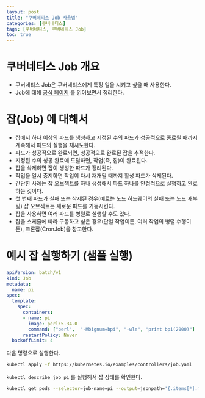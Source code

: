 ```yaml
---
layout: post
title: "쿠버네티스 Job 사용법"
categories: [쿠버네티스]
tags: [쿠버네티스, 쿠버네티스 Job]
toc: true
---
```


# 쿠버네티스 Job 개요
- 쿠버네티스 Job은 쿠버네티스에게 특정 일을 시키고 싶을 때 사용한다. 
- Job에 대해 [공식 페이지](https://kubernetes.io/ko/docs/concepts/workloads/controllers/job/) 를 읽어보면서 정리한다. 

# 잡(Job) 에 대해서
- 잡에서 하나 이상의 파드를 생성하고 지정된 수의 파드가 성공적으로 종료될 때까지 계속해서 파드의 실행을 재시도한다.
- 파드가 성공적으로 완료되면, 성공적으로 완료된 잡을 추적한다. 
- 지정된 수의 성공 완료에 도달하면, 작업(즉, 잡)이 완료된다. 
- 잡을 삭제하면 잡이 생성한 파드가 정리된다.
- 작업을 일시 중지하면 작업이 다시 재개될 때까지 활성 파드가 삭제된다.
- 간단한 사례는 잡 오브젝트를 하나 생성해서 파드 하나를 안정적으로 실행하고 완료하는 것이다. 
- 첫 번째 파드가 실패 또는 삭제된 경우(예로는 노드 하드웨어의 실패 또는 노드 재부팅) 잡 오브젝트는 새로운 파드를 기동시킨다.
- 잡을 사용하면 여러 파드를 병렬로 실행할 수도 있다.
- 잡을 스케줄에 따라 구동하고 싶은 경우(단일 작업이든, 여러 작업의 병렬 수행이든), 크론잡(CronJob)을 참고한다.

# 예시 잡 실행하기 (샘플 실행)

```yaml 
apiVersion: batch/v1
kind: Job
metadata:
  name: pi
spec:
  template:
    spec:
      containers:
      - name: pi
        image: perl:5.34.0
        command: ["perl",  "-Mbignum=bpi", "-wle", "print bpi(2000)"]
      restartPolicy: Never
  backoffLimit: 4
```

다음 명령으로 실행한다. 
```sh
kubectl apply -f https://kubernetes.io/examples/controllers/job.yaml
```

`kubectl describe job pi` 를 실행해서 잡 상태를 확인한다. 

```sh 
kubectl get pods --selector=job-name=pi --output=jsonpath='{.items[*].metadata.name}'
```